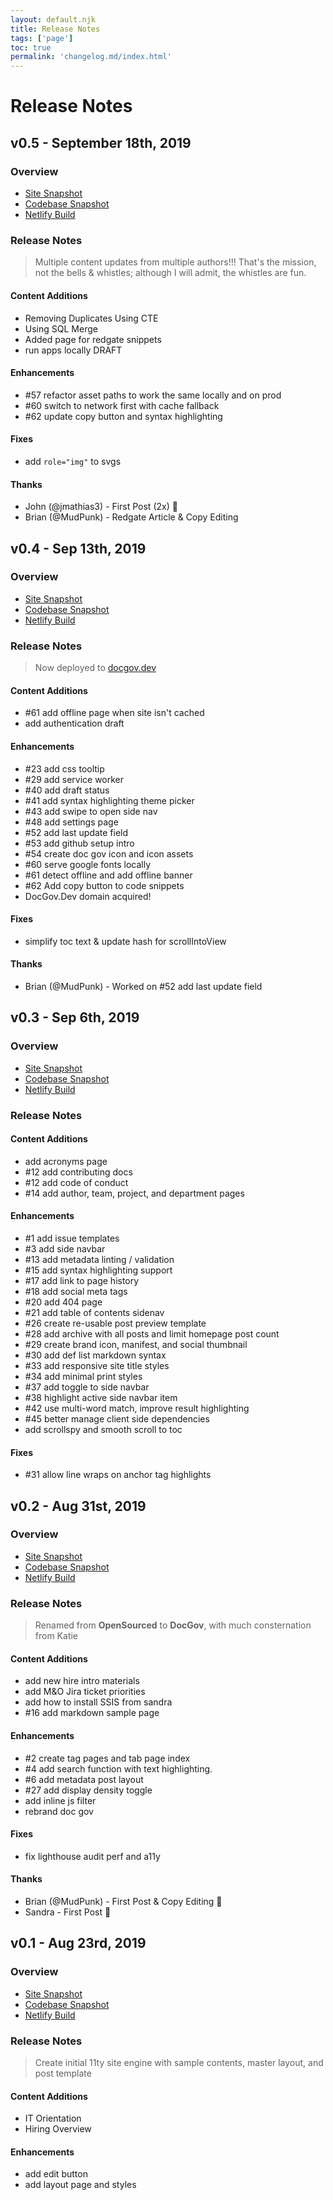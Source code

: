 ```yaml
---
layout: default.njk
title: Release Notes
tags: ['page']
toc: true
permalink: 'changelog.md/index.html'
---
```


# Release Notes

<!--

Instructions:

Once every couple months, version the current state of the site as a "Release".  I'd rather not interrupt our continuous deployment with the need to update the changelog for every single commit pushed to master, but this just serves as a sort of roadmap of work over time.

Add release notes to this file and also upload to https://github.com/VermontDepartmentOfHealth/docs/releases


Release notes should use the following template:

```md
## v### - Date `MMM Do, YYYY` (ex. Mar 1st 2018)
### Overview
### Release Notes
#### Content Additions
#### Enhancements
#### Fixes
#### Tech Debt
#### Thanks
```

If a section is blank, you can omit it from a particular release


For the overview, include the following links

* [Site Snapshot](https://5d81bb5a41ee47000a71682f--open-sourced.netlify.com/)
* [Codebase Snapshot](https://github.com/VermontDepartmentOfHealth/docs/tree/d4ca10115ad8a49714668fa8805b901b6fdbcc9c)
* [Netlify Build](https://app.netlify.com/sites/open-sourced/deploys/5d81bb5a41ee47000a71682f)

On Github, add a Release Title of a quote from your favorite show & attach a zip of the site snapshot on netlify


In Changelog.md, Github will automatically add links to issue ids and usernames, but we should linkify them in this document

#57        -> [#57](https://github.com/VermontDepartmentOfHealth/docs/issues/57)
@jmathias3 -> [@jmathias3](https://github.com/jmathias3)

-->

## v0.5 - September 18th, 2019

### Overview

* [Site Snapshot](https://5d81bb5a41ee47000a71682f--open-sourced.netlify.com/)
* [Codebase Snapshot](https://github.com/VermontDepartmentOfHealth/docs/tree/d4ca10115ad8a49714668fa8805b901b6fdbcc9c)
* [Netlify Build](https://app.netlify.com/sites/open-sourced/deploys/5d81bb5a41ee47000a71682f)

### Release Notes

> Multiple content updates from multiple authors!!! That's the mission, not the bells & whistles; although I will admit, the whistles are fun.

#### Content Additions

* Removing Duplicates Using CTE
* Using SQL Merge
* Added page for redgate snippets
* run apps locally DRAFT

#### Enhancements

* #57 refactor asset paths to work the same locally and on prod 
* #60 switch to network first with cache fallback
* #62 update copy button and syntax highlighting


#### Fixes

* add `role="img"` to svgs

#### Thanks

* John (@jmathias3) - First Post (2x) 🎉
* Brian (@MudPunk) - Redgate Article & Copy Editing

## v0.4 - Sep 13th, 2019

### Overview

* [Site Snapshot](https://5d7c34d1692ec7000aab9d03--open-sourced.netlify.com/)
* [Codebase Snapshot](https://github.com/VermontDepartmentOfHealth/docs/tree/ee9e66c154ca4707e1b5984d80ed636b46ff6a56)
* [Netlify Build](https://app.netlify.com/sites/open-sourced/deploys/5d7c34d1692ec7000aab9d03)

### Release Notes

> Now deployed to [docgov.dev](https://docgov.dev/)

#### Content Additions

* #61 add offline page when site isn't cached
* add authentication draft

#### Enhancements

* #23 add css tooltip
* #29 add service worker
* #40 add draft status
* #41 add syntax highlighting theme picker
* #43 add swipe to open side nav
* #48 add settings page
* #52 add last update field
* #53 add github setup intro
* #54 create doc gov icon and icon assets
* #60 serve google fonts locally
* #61 detect offline and add offline banner
* #62 Add copy button to code snippets
* DocGov.Dev domain acquired!

#### Fixes

* simplify toc text & update hash for scrollIntoView

#### Thanks

* Brian (@MudPunk) - Worked on #52 add last update field

## v0.3 - Sep 6th, 2019

### Overview

* [Site Snapshot](https://5d72d9533e6aa80008267553--open-sourced.netlify.com/)
* [Codebase Snapshot](https://github.com/VermontDepartmentOfHealth/docs/tree/6b81781cf4d72700ffe58924933b3257fc87b72f)
* [Netlify Build](https://app.netlify.com/sites/open-sourced/deploys/5d72d9533e6aa80008267553)


### Release Notes

#### Content Additions

* add acronyms page
* #12 add contributing docs
* #12 add code of conduct
* #14 add author, team, project, and department pages

#### Enhancements

* #1 add issue templates
* #3 add side navbar
* #13 add metadata linting / validation
* #15 add syntax highlighting support
* #17 add link to page history
* #18 add social meta tags
* #20 add 404 page
* #21 add table of contents sidenav
* #26 create re-usable post preview template
* #28 add archive with all posts and limit homepage post count
* #29 create brand icon, manifest, and social thumbnail
* #30 add def list markdown syntax
* #33 add responsive site title styles
* #34 add minimal print styles
* #37 add toggle to side navbar
* #38 highlight active side navbar item
* #42 use multi-word match, improve result highlighting
* #45 better manage client side dependencies
* add scrollspy and smooth scroll to toc

#### Fixes

* #31 allow line wraps on anchor tag highlights



## v0.2 - Aug 31st, 2019

### Overview

* [Site Snapshot](https://5d6b3f4cfc2c13000c9a8b3f--open-sourced.netlify.com/)
* [Codebase Snapshot](https://github.com/VermontDepartmentOfHealth/docs/tree/b3f44402ffb475ea3b08946ebfd96b1ac08e0fe4)
* [Netlify Build](https://app.netlify.com/sites/open-sourced/deploys/5d6b3f4cfc2c13000c9a8b3f)

### Release Notes

> Renamed from **OpenSourced** to **DocGov**, with much consternation from Katie

#### Content Additions

* add new hire intro materials
* add M&O Jira ticket priorities
* add how to install SSIS from sandra
* #16 add markdown sample page

#### Enhancements

* #2 create tag pages and tab page index
* #4 add search function with text highlighting.
* #6 add metadata post layout
* #27 add display density toggle
* add inline js filter
* rebrand doc gov

#### Fixes

* fix lighthouse audit perf and a11y

#### Thanks

* Brian (@MudPunk) - First Post & Copy Editing 🎉
* Sandra - First Post 🎉


## v0.1 - Aug 23rd, 2019

### Overview

* [Site Snapshot](https://5d60199f98e8d00008f242ac--open-sourced.netlify.com/)
* [Codebase Snapshot](https://github.com/VermontDepartmentOfHealth/docs/tree/62d3fd1d47348df7cb081f8628a1e3f8758fb862)
* [Netlify Build](https://app.netlify.com/sites/open-sourced/deploys/5d60199f98e8d00008f242ac)

### Release Notes

> Create initial 11ty site engine with sample contents, master layout, and post template

#### Content Additions

* IT Orientation
* Hiring Overview

#### Enhancements

* add edit button
* add layout page and styles





<style>
/* only show release tag in toc */
.toc li > ol {
    display: none;
}
</style>

